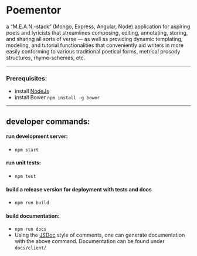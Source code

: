 # Poementor
a “M.E.A.N.-stack” (Mongo, Express, Angular, Node) application for aspiring poets and lyricists that streamlines composing, editing, annotating, storing, and sharing all sorts of verse — as well as providing dynamic templating, modeling, and tutorial functionalities that conveniently aid writers in more easily conforming to various traditional poetical forms, metrical prosody structures, rhyme-schemes, etc.

---
### Prerequisites:
* install [NodeJs](https://nodejs.org/)
* install Bower `npm install -g bower`

---
## developer commands:

#### run development server:
* `npm start`

#### run unit tests:
* `npm test`

#### build a release version for deployment with tests and docs
* `npm run build`

#### build documentation:
* `npm run docs`
* Using the [JSDoc](http://usejsdoc.org/) style of comments, one can generate documentation with the above command. Documentation can be found under `docs/client/`
